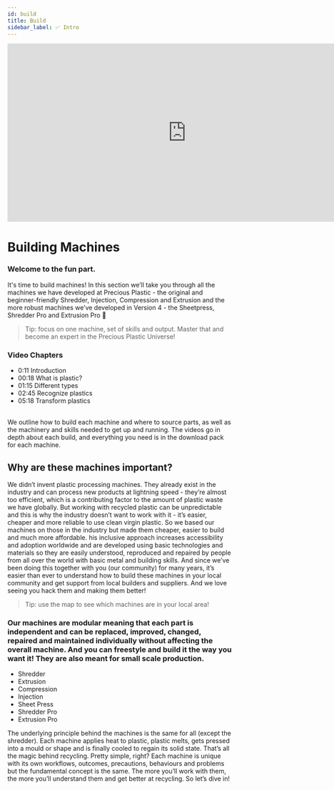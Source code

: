 ```yaml
---
id: build
title: Build
sidebar_label: ✅ Intro
---
```


<div class="videocontainer">
  <iframe width="800" height="400" src="https://www.youtube.com/embed/CRM7Jip2swU" frameborder="0" allow="accelerometer; autoplay; encrypted-media; gyroscope; picture-in-picture" allowfullscreen></iframe>
</div>

<style>
:root {
  --highlight: #f29094;
  --hover: #f29094;
}
</style>

# Building Machines 

<div class="videoChapters">
<div class="videoChaptersMain">

### Welcome to the fun part.

It's time to build machines! In this section we’ll take you through all the machines we have developed at Precious Plastic - the original and beginner-friendly Shredder, Injection, Compression and Extrusion and the more robust machines we’ve developed in Version 4 - the Sheetpress, Shredder Pro and Extrusion Pro 💪 

> Tip: focus on one machine, set of skills and output. Master that and become an expert in the Precious Plastic Universe!


</div>
<div class="videoChaptersSidebar">

### Video Chapters

- 0:11 Introduction
- 00:18 What is plastic?
- 01:15 Different types
- 02:45 Recognize plastics
- 05:18 Transform plastics


</div>
</div>
<br>
We outline how to build each machine and where to source parts, as well as the machinery and skills needed to get up and running. The videos go in depth about each build, and everything you need is in the download pack for each machine. 

## Why are these machines important? 

We didn’t invent plastic processing machines. They already exist in the industry and can process new products at lightning speed - they’re almost too efficient, which is a contributing factor to the amount of plastic waste we have globally. But working with recycled plastic can be unpredictable and this is why the industry doesn’t want to work with it - it’s easier, cheaper and more reliable to use clean virgin plastic. So we based our machines on those in the industry but made them cheaper, easier to build and much more affordable. his inclusive approach increases accessibility and adoption worldwide and are developed using basic technologies and materials so they are easily understood, reproduced and repaired by people from all over the world with basic metal and building skills. And since we’ve been doing this together with you (our community) for many years, it’s easier than ever to understand how to build these machines in your local community and get support from local builders and suppliers. And we love seeing you hack them and making them better!

> Tip: use the map to see which machines are in your local area!

### Our machines are modular meaning that each part is independent and can be replaced, improved, changed, repaired and maintained individually without affecting the overall machine. And you can freestyle and build it the way you want it! They are also meant for small scale production. 

- Shredder
- Extrusion
- Compression
- Injection
- Sheet Press
- Shredder Pro
- Extrusion Pro

The underlying principle behind the machines is the same for all (except the shredder). Each machine applies heat to plastic, plastic melts, gets pressed into a mould or shape and is finally cooled to regain its solid state. That’s all the magic behind recycling. Pretty simple, right? Each machine is unique with its own workflows, outcomes, precautions, behaviours and problems but the fundamental concept is the same. The more you’ll work with them, the more you’ll understand them and get better at recycling. So let’s dive in!


